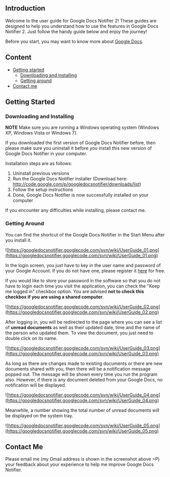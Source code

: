 ## Introduction ##

Welcome to the user guide for Google Docs Notifier 2! These guides are designed to help you understand how to use the features in Google Docs Notifier 2. Just follow the handy guide below and enjoy the journey!

Before you start, you may want to know more about [Google Docs](http://docs.google.com/support/bin/topic.py?hl=en&topic=15114).

## Content ##

  * [Getting started](UserGuide#Getting_Started.md)
    * [Downloading and installing](UserGuide#Downloading_and_Installing.md)
    * [Getting around](UserGuide#Getting_Around.md)
  * [Contact me](UserGuide#Contact_Me.md)

## Getting Started ##

### Downloading and Installing ###

**NOTE** Make sure you are running a Windows operating system (Windows XP, Windows Vista or Windows 7).

If you downloaded the first version of Google Docs Notifier before, then please make sure you uninstall it before you install this new version of Google Docs Notifier in your computer.

Installation steps are as follows:
  1. Uninstall previous versions
  1. Run the Google Docs Notifier installer (Download here: http://code.google.com/p/googledocsnotifier/downloads/list)
  1. Follow the setup instructions
  1. Done, Google Docs Notifier is now successfully installed on your computer

If you encounter any difficulties while installing, please contact me.

### Getting Around ###

You can find the shortcut of the Google Docs Notifier in the Start Menu after you install it.

![https://googledocsnotifier.googlecode.com/svn/wiki/UserGuide_01.png](https://googledocsnotifier.googlecode.com/svn/wiki/UserGuide_01.png)

In the login screen, you just have to key in the user name and password of your Google Account. If you do not have one, please register it [here](https://www.google.com/accounts/NewAccount) for free.

If you would like to store your password in the software so that you do not have to login each time you visit the application, you can check the "Keep me logged in" checkbox option. You are advised **not to check this checkbox if you are using a shared computer**.

![https://googledocsnotifier.googlecode.com/svn/wiki/UserGuide_02.png](https://googledocsnotifier.googlecode.com/svn/wiki/UserGuide_02.png)

After logging in, you will be redirected to the page where you can see a list of **unread documents** as well as their updated date, time and the name of the person who updated them. To view the document, you just need to double click on its name.

![https://googledocsnotifier.googlecode.com/svn/wiki/UserGuide_03.png](https://googledocsnotifier.googlecode.com/svn/wiki/UserGuide_03.png)

As long as there are changes made to existing documents or there are new documents shared with you, then there will be a notification message popped out. The message will be shown every time you run the program also. However, if there is any document deleted from your Google Docs, no notification will be displayed.

![https://googledocsnotifier.googlecode.com/svn/wiki/UserGuide_04.png](https://googledocsnotifier.googlecode.com/svn/wiki/UserGuide_04.png)

Meanwhile, a number showing the total number of unread documents will be displayed on the system tray.

![https://googledocsnotifier.googlecode.com/svn/wiki/UserGuide_05.png](https://googledocsnotifier.googlecode.com/svn/wiki/UserGuide_05.png)


## Contact Me ##

Please email me (my Gmail address is shown in the screenshot above =P) your feedback about your experience to help me improve Google Docs Notifier.
